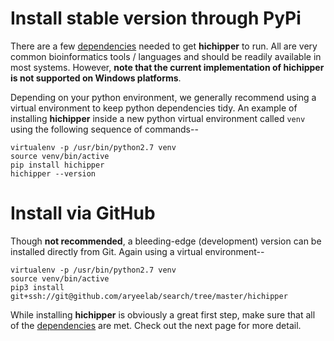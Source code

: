 # Install stable version through PyPi
There are a few [dependencies](http://hichipper.readthedocs.io/en/latest/content/Dependencies.html)
needed to get **hichipper** to run. All are 
very common bioinformatics tools / languages and should be readily available in
most systems. However, **note that the current implementation of hichipper is not supported
on Windows platforms**. 

Depending on your python environment, we generally recommend using a virtual environment
to keep python dependencies tidy. An example of installing **hichipper** inside a new
python virtual environment called `venv` using the following sequence of commands--

```
virtualenv -p /usr/bin/python2.7 venv
source venv/bin/active
pip install hichipper
hichipper --version
```

# Install via GitHub

Though **not recommended**, a bleeding-edge (development) version can be installed
directly from Git. Again using a virtual environment--

```
virtualenv -p /usr/bin/python2.7 venv
source venv/bin/active
pip3 install git+ssh://git@github.com/aryeelab/search/tree/master/hichipper
```

While installing **hichipper** is obviously a great first step, make sure that all of the 
[dependencies](http://hichipper.readthedocs.io/en/latest/content/Dependencies.html) are met. 
Check out the next page for more detail. 
